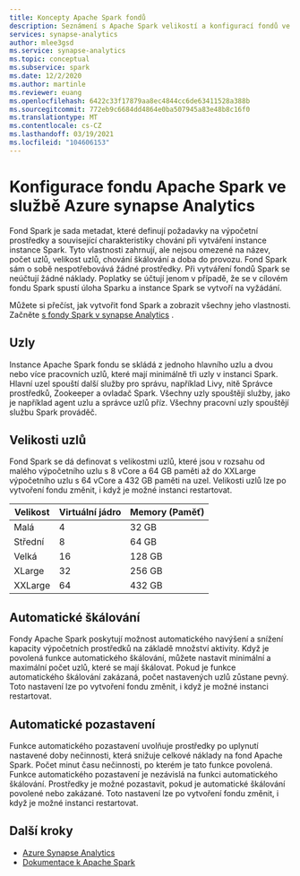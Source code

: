 ```yaml
---
title: Koncepty Apache Spark fondů
description: Seznámení s Apache Spark velikostí a konfigurací fondů ve službě Azure synapse Analytics.
services: synapse-analytics
author: mlee3gsd
ms.service: synapse-analytics
ms.topic: conceptual
ms.subservice: spark
ms.date: 12/2/2020
ms.author: martinle
ms.reviewer: euang
ms.openlocfilehash: 6422c33f17879aa8ec4844cc6de63411528a388b
ms.sourcegitcommit: 772eb9c6684dd4864e0ba507945a83e48b8c16f0
ms.translationtype: MT
ms.contentlocale: cs-CZ
ms.lasthandoff: 03/19/2021
ms.locfileid: "104606153"
---
```

# <a name="apache-spark-pool-configurations-in-azure-synapse-analytics"></a>Konfigurace fondu Apache Spark ve službě Azure synapse Analytics

Fond Spark je sada metadat, které definují požadavky na výpočetní prostředky a související charakteristiky chování při vytváření instance instance Spark. Tyto vlastnosti zahrnují, ale nejsou omezené na název, počet uzlů, velikost uzlů, chování škálování a doba do provozu. Fond Spark sám o sobě nespotřebovává žádné prostředky. Při vytváření fondů Spark se neúčtují žádné náklady. Poplatky se účtují jenom v případě, že se v cílovém fondu Spark spustí úloha Sparku a instance Spark se vytvoří na vyžádání.

Můžete si přečíst, jak vytvořit fond Spark a zobrazit všechny jeho vlastnosti. Začněte [s fondy Spark v synapse Analytics](../quickstart-create-apache-spark-pool-portal.md) .

## <a name="nodes"></a>Uzly

Instance Apache Spark fondu se skládá z jednoho hlavního uzlu a dvou nebo více pracovních uzlů, které mají minimálně tři uzly v instanci Spark.  Hlavní uzel spouští další služby pro správu, například Livy, nitě Správce prostředků, Zookeeper a ovladač Spark.  Všechny uzly spouštějí služby, jako je například agent uzlu a správce uzlů příz. Všechny pracovní uzly spouštějí službu Spark prováděč.

## <a name="node-sizes"></a>Velikosti uzlů

Fond Spark se dá definovat s velikostmi uzlů, které jsou v rozsahu od malého výpočetního uzlu s 8 vCore a 64 GB paměti až do XXLarge výpočetního uzlu s 64 vCore a 432 GB paměti na uzel. Velikosti uzlů lze po vytvoření fondu změnit, i když je možné instanci restartovat.

|Velikost | Virtuální jádro | Memory (Paměť)|
|-----|------|-------|
|Malá|4|32 GB|
|Střední|8|64 GB|
|Velká|16|128 GB|
|XLarge|32|256 GB|
|XXLarge|64|432 GB|

## <a name="autoscale"></a>Automatické škálování

Fondy Apache Spark poskytují možnost automatického navýšení a snížení kapacity výpočetních prostředků na základě množství aktivity.  Když je povolená funkce automatického škálování, můžete nastavit minimální a maximální počet uzlů, které se mají škálovat.
Pokud je funkce automatického škálování zakázaná, počet nastavených uzlů zůstane pevný.  Toto nastavení lze po vytvoření fondu změnit, i když je možné instanci restartovat.

## <a name="automatic-pause"></a>Automatické pozastavení

Funkce automatického pozastavení uvolňuje prostředky po uplynutí nastavené doby nečinnosti, která snižuje celkové náklady na fond Apache Spark.  Počet minut času nečinnosti, po kterém je tato funkce povolená.  Funkce automatického pozastavení je nezávislá na funkci automatického škálování. Prostředky je možné pozastavit, pokud je automatické škálování povolené nebo zakázané.  Toto nastavení lze po vytvoření fondu změnit, i když je možné instanci restartovat.

## <a name="next-steps"></a>Další kroky

* [Azure Synapse Analytics](../index.yml)
* [Dokumentace k Apache Spark](https://spark.apache.org/docs/2.4.5/)